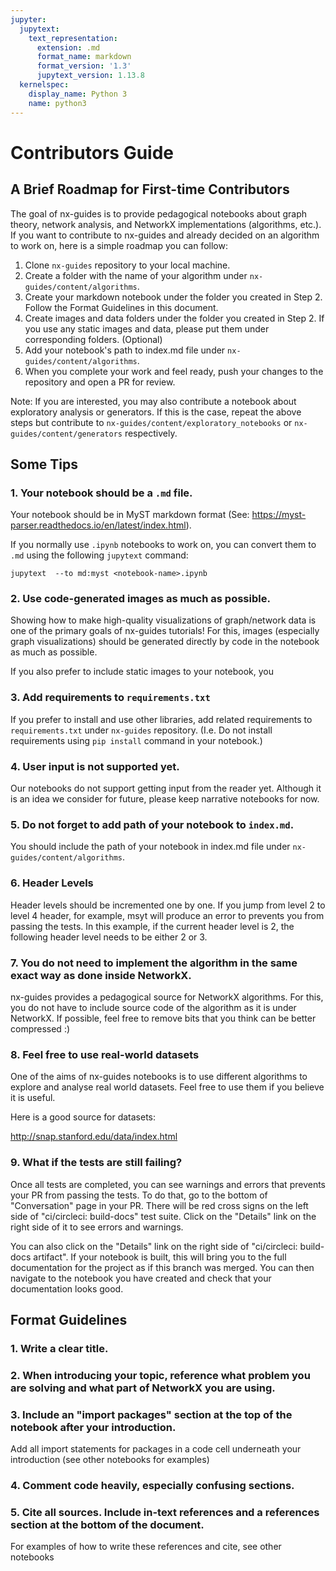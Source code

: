 ```yaml
---
jupyter:
  jupytext:
    text_representation:
      extension: .md
      format_name: markdown
      format_version: '1.3'
      jupytext_version: 1.13.8
  kernelspec:
    display_name: Python 3
    name: python3
---
```


<!-- #region id="QqmEP19zFVew" -->
# Contributors Guide
<!-- #endregion -->

<!-- #region id="lUOvQg1MGRIo" -->
## A Brief Roadmap for First-time Contributors

The goal of nx-guides is to provide pedagogical notebooks about graph theory, network analysis, and NetworkX implementations (algorithms, etc.). If you want to contribute to nx-guides and already decided on an algorithm to work on, here is a simple roadmap you can follow:

1.   Clone `nx-guides` repository to your local machine.
2.   Create a folder with the name of your algorithm under `nx-guides/content/algorithms`.
3.   Create your markdown notebook under the folder you created in Step 2. Follow the Format Guidelines in this document.
4.  Create images and data folders under the folder you created in Step 2. If you use any static images and data, please put them under corresponding folders. (Optional)
5.   Add your notebook's path to index.md file under `nx-guides/content/algorithms`.
6.  When you complete your work and feel ready, push your changes to the repository and open a PR for review.

Note: If you are interested, you may also contribute a notebook about exploratory analysis or generators. If this is the case, repeat the above steps but contribute to `nx-guides/content/exploratory_notebooks` or `nx-guides/content/generators` respectively. 
<!-- #endregion -->

<!-- #region id="4dKrGBiRIhYZ" -->
## Some Tips
<!-- #endregion -->

<!-- #region id="vt0xsWsIDA1K" -->
### 1. Your notebook should be a `.md` file.

Your notebook should be in MyST markdown format (See: https://myst-parser.readthedocs.io/en/latest/index.html). 

If you normally use `.ipynb` notebooks to work on, you can convert them to `.md` using the following `jupytext` command:

```
jupytext  --to md:myst <notebook-name>.ipynb
```
<!-- #endregion -->

<!-- #region id="XByALcTUDm1X" -->
### 2. Use code-generated images as much as possible.

Showing how to make high-quality visualizations of graph/network data is one of the primary goals of nx-guides tutorials! For this, images (especially graph visualizations) should be generated directly by code in the notebook as much as possible.

If you also prefer to include static images to your notebook, you 
<!-- #endregion -->

<!-- #region id="buq5ho4UDwLw" -->
### 3. Add requirements to ```requirements.txt```

If you prefer to install and use other libraries, add related requirements to ```requirements.txt``` under ```nx-guides``` repository. (I.e. Do not install requirements using ```pip install``` command in your notebook.)
<!-- #endregion -->

<!-- #region id="39L-DjZREctA" -->
### 4. User input is not supported yet.

Our notebooks do not support getting input from the reader yet. Although it is an idea we consider for future, please keep narrative notebooks for now.
<!-- #endregion -->

<!-- #region id="6TqY5A99JgXc" -->
### 5. Do not forget to add path of your notebook to `index.md`.

You should include the path of your notebook in index.md file under `nx-guides/content/algorithms`.
<!-- #endregion -->

<!-- #region id="o8wvepdRKPFK" -->
### 6. Header Levels

Header levels should be incremented one by one. If you jump from level 2 to level 4 header, for example, msyt will produce an error to prevents you from passing the tests. In this example, if the current header level is 2, the following header level needs to be either 2 or 3.
<!-- #endregion -->

<!-- #region id="sHw3aPpOKfJU" -->
### 7. You do not need to implement the algorithm in the same exact way as done inside NetworkX.

nx-guides provides a pedagogical source for NetworkX algorithms. For this, you do not have to include source code of the algorithm as it is under NetworkX. If possible, feel free to remove bits that you think can be better compressed :)
<!-- #endregion -->

<!-- #region id="78u0INXfL47X" -->
### 8. Feel free to use real-world datasets

One of the aims of nx-guides notebooks is to use different algorithms to explore and analyse real world datasets. Feel free to use them if you believe it is useful.

Here is a good source for datasets:

http://snap.stanford.edu/data/index.html
<!-- #endregion -->

### 9. What if the tests are still failing?

Once all tests are completed, you can see warnings and errors that prevents your PR from passing the tests. To do that, go to the bottom of "Conversation" page in your PR. There will be red cross signs on the left side of "ci/circleci: build-docs" test suite. Click on the "Details" link on the right side of it to see errors and warnings.

You can also click on the "Details" link on the right side of "ci/circleci: build-docs artifact". If your notebook is built, this will bring you to the full documentation for the project as if this branch was merged. You can then navigate to the notebook you have created and check that your documentation looks good.


## Format Guidelines

### 1. Write a clear title.
### 2. When introducing your topic, reference what problem you are solving and what part of NetworkX you are using.
### 3. Include an "import packages" section at the top of the notebook after your introduction.

Add all import statements for packages in a code cell underneath your introduction (see other notebooks for examples)
### 4. Comment code heavily, especially confusing sections. 

### 5. Cite all sources. Include in-text references and a references section at the bottom of the document.

For examples of how to write these references and cite, see other notebooks

